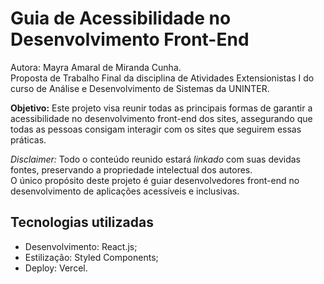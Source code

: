 # Guia de Acessibilidade no Desenvolvimento Front-End

Autora: Mayra Amaral de Miranda Cunha.  
Proposta de Trabalho Final da disciplina de Atividades Extensionistas I do curso de Análise e Desenvolvimento de Sistemas da UNINTER.

**Objetivo:** Este projeto visa reunir todas as principais formas de garantir a acessibilidade no desenvolvimento front-end dos sites, assegurando que todas as pessoas consigam interagir com os sites que seguirem essas práticas.

_Disclaimer:_ Todo o conteúdo reunido estará _linkado_ com suas devidas fontes, preservando a propriedade intelectual dos autores.  
O único propósito deste projeto é guiar desenvolvedores front-end no desenvolvimento de aplicações acessíveis e inclusivas.

## Tecnologias utilizadas

- Desenvolvimento: React.js;
- Estilização: Styled Components;
- Deploy: Vercel.
